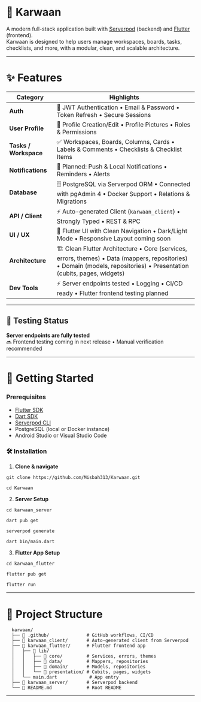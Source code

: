 # 🚀 Karwaan

A modern full-stack application built with [Serverpod](https://serverpod.dev) (backend) and [Flutter](https://flutter.dev) (frontend).  
Karwaan is designed to help users manage workspaces, boards, tasks, checklists, and more, with a modular, clean, and scalable architecture.

---

# ✨ Features

| Category         | Highlights |
|-----------------|------------|
| **Auth**         | 🔐 JWT Authentication • Email & Password • Token Refresh • Secure Sessions |
| **User Profile** | 👤 Profile Creation/Edit • Profile Pictures • Roles & Permissions |
| **Tasks / Workspace** | ✅ Workspaces, Boards, Columns, Cards • Labels & Comments • Checklists & Checklist Items |
| **Notifications** | 🔔 Planned: Push & Local Notifications • Reminders • Alerts |
| **Database**     | 🗄️ PostgreSQL via Serverpod ORM • Connected with pgAdmin 4 • Docker Support • Relations & Migrations |
| **API / Client** | ⚡ Auto-generated Client (`karwaan_client`) • Strongly Typed • REST & RPC |
| **UI / UX**      | 🎨 Flutter UI with Clean Navigation • Dark/Light Mode • Responsive Layout coming soon |
| **Architecture** | 🏗️ Clean Flutter Architecture • Core (services, errors, themes) • Data (mappers, repositories) • Domain (models, repositories) • Presentation (cubits, pages, widgets) |
| **Dev Tools**    | ⚡ Server endpoints tested • Logging • CI/CD ready • Flutter frontend testing planned |

---

## 🧪 Testing Status

**Server endpoints are fully tested**  
🔜 Frontend testing coming in next release • Manual verification recommended

---

# 🚀 Getting Started

### Prerequisites

- [Flutter SDK](https://docs.flutter.dev/get-started/install)  
- [Dart SDK](https://dart.dev/get-dart)  
- [Serverpod CLI](https://docs.serverpod.dev)  
- PostgreSQL (local or Docker instance)  
- Android Studio or Visual Studio Code  

### 🛠️ Installation

1. **Clone & navigate**

```
git clone https://github.com/Misbah313/Karwaan.git
```

```
cd Karwaan
```

2. **Server Setup**

```
cd karwaan_server
```

```
dart pub get
```

```
serverpod generate
```

```
dart bin/main.dart
```

3. **Flutter App Setup**

```
cd karwaan_flutter
```

```
flutter pub get
```

```
flutter run
```

---

# 📂 Project Structure

      karwaan/
      ├── 📂 .github/              # GitHub workflows, CI/CD
      ├── 📂 karwaan_client/       # Auto-generated client from Serverpod
      ├── 📂 karwaan_flutter/      # Flutter frontend app
      │   ├── 📂 lib/
      │   │   ├── 📂 core/         # Services, errors, themes
      │   │   ├── 📂 data/         # Mappers, repositories
      │   │   ├── 📂 domain/       # Models, repositories
      │   │   └── 📂 presentation/ # Cubits, pages, widgets
      │   └── main.dart            # App entry
      ├── 📂 karwaan_server/       # Serverpod backend
      └── 📄 README.md             # Root README

---







